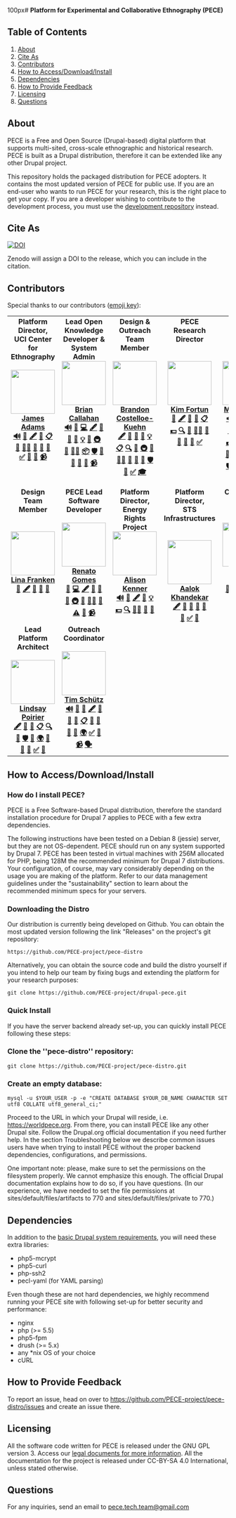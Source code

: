 100px# **Platform for Experimental and Collaborative Ethnography (PECE)**

## Table of Contents
1. [About](#about)
2. [Cite As](#cite)
3. [Contributors](#contributors)
4. [How to Access/Download/Install](#install)
5. [Dependencies](#dependencies)
6. [How to Provide Feedback](#feedback)
7. [Licensing](#licensing)
8. [Questions](#questions)




<div id='about'/>

## About

PECE is a Free and Open Source (Drupal-based) digital platform that supports multi-sited, cross-scale ethnographic and historical research. PECE is built as a Drupal distribution, therefore it can be extended like any other Drupal project.

This repository holds the packaged distribution for PECE adopters. It contains the most updated version of PECE for public use. If you are an end-user who wants to run PECE for your research, this is the right place to get your copy. If you are a developer wishing to contribute to the development process, you must use the [development repository](https://github.com/PECE-project/drupal-pece) instead.



<div id='cite'/>

## Cite As

[![DOI](https://zenodo.org/badge/52763688.svg)](https://zenodo.org/badge/latestdoi/52763688)

Zenodo will assign a DOI to the release, which you can include in the citation.

<div id='contributors'/>

## Contributors

Special thanks to our contributors \([emoji key](https://allcontributors.org/docs/en/emoji-key)\):

<table>
  <tr>
    <td align="center" valign= "top"> <b> Platform Director, <br /> UCI Center for Ethnography <b/> <br /> <a href="https://worldpece.org/content/james-adams"> <br />
    <img src="https://drive.google.com/thumbnail?id=1G42OFg8S1I4P9UoJx0J2Ye0xGMDfTJ2z" width="100px;" alt=""/> <br />
    <b>James Adams</b>
    </a> <br />
    <a href="#contributors" title="Audio"> 🔊</a>  
    <a href="#contributors" title="Bug Reports">🐛</a>
    <a href="#contributors" title="Content"> 🖋</a>
    <a href="#contributors" title="Data">🔣</a>
    <a href="#contributors" title="Event Organizers">📋</a> <br />
    <a href="#contributors" title="Ideas and Planning">🤔</a>
    <a href="#contributors" title="Mentoring">🧑‍🏫</a>
    <a href="#contributors" title="Answering Questions">💬</a>
    <a href="#contributors" title="Research">🔬</a>
    <a href="#contributors" title="Project Management">📆</a> <br />
    <a href="#contributors" title="Tutorials">✅</a>  
    <a href="#contributors" title="Talks"> 📢</a>
    <a href="#contributors" title="User Testing">📓</a>
    <a href="#contributors" title="Videos">📹</a>   </td>
    <td align="center" valign= "top"> <b> Lead Open Knowledge <br /> Developer & System Admin <b/> <br /> <a href="https://worldpece.org/content/brian-callahan">
    <img src="https://drive.google.com/thumbnail?id=1FQvLlelTR2I1FGO2PJPhrkaGF2riFuja" width="100px;" alt=""/> <br />
    <b>Brian Callahan</b>
    </a> <br />
    <a href="#contributors" title="Audio"> 🔊</a>  
    <a href="#contributors" title="Bug Reports">🐛</a>
    <a href="#contributors" title="Code"> 💻</a>
    <a href="#contributors" title="Content"> 🖋</a>
    <a href="#contributors" title="Data">🔣</a> <br />
    <a href="#contributors" title="Documentation">📖</a>  
    <a href="#contributors" title="Design"> 🎨</a>
    <a href="#contributors" title="Examples">💡</a>
    <a href="#contributors" title="Ideas and Planning">🤔</a>
    <a href="#contributors" title="Infrastructure">🚇</a> <br />
    <a href="#contributors" title="Maintenance">🚧</a>  
    <a href="#contributors" title="Mentoring">🧑‍🏫</a>
    <a href="#contributors" title="Packaging">📦</a>
    <a href="#contributors" title="Security">🛡️</a>
    <a href="#contributors" title="Answering Questions">💬</a> <br />
    <a href="#contributors" title="Research">🔬</a>
    <a href="#contributors" title="Reviewed Pull Requests">👀</a>
    <a href="#contributors" title="Project Management">📆</a>
    <a href="#contributors" title="Videos">📹</a>   </td>
    <td align="center" valign= "top"> <b> Design & Outreach <br /> Team Member <b/> <br /> <br/> <a href="https://worldpece.org/content/brandon-costelloe-kuehn">
    <img src="https://drive.google.com/thumbnail?id=1rPE6_3DCYkdC_ykMwdswH5JmIbbQUjIc" width="100px;" alt=""/> <br />
    <b>Brandon <br /> Costelloe-Kuehn</b>
    </a> <br />
    <a href="#contributors" title="Content"> 🖋</a>
    <a href="#contributors" title="Data">🔣</a>
    <a href="#contributors" title="Documentation">📖</a>  
    <a href="#contributors" title="Design"> 🎨</a>
    <a href="#contributors" title="Examples">💡</a> <br />
    <a href="#contributors" title="Event Organizers">📋</a>
    <a href="#contributors" title="Funding/Grant Finders">🔍</a>
    <a href="#contributors" title="Ideas and Planning">🤔</a>
    <a href="#contributors" title="Infrastructure">🚇</a>
    <a href="#contributors" title="Maintenance">🚧</a>  <br />
    <a href="#contributors" title="Mentoring">🧑‍🏫</a>
    <a href="#contributors" title="Project Management">📆</a>
    <a href="#contributors" title="Answering Questions">💬</a>
    <a href="#contributors" title="Research">🔬</a>
    <a href="#contributors" title="Security">🛡️</a> <br/>
    <a href="#contributors" title="Talks"> 📢</a>
    <a href="#contributors" title="Tutorials">✅</a>
    <a href="#contributors" title="Developing Instances for Teaching">🎓</a> </td>
    <td align="center" valign= "top"> <b> PECE Research Director <b/> <br /> <br /> <br /><a href="https://worldpece.org/content/kim-fortun">
    <img src="https://drive.google.com/thumbnail?id=1FpYofrgv2KNFpY5nSkOgGablwxG8ebeY" width="100px;" alt=""/> <br />
    <b>Kim Fortun</b>
    </a> <br />
    <a href="#contributors" title="Business Development"> 💼</a>
    <a href="#contributors" title="Content"> 🖋</a>
    <a href="#contributors" title="Data">🔣</a>
    <a href="#contributors" title="Design"> 🎨</a>
    <a href="#contributors" title="Event Organizers">📋</a> <br/>
    <a href="#contributors" title="Financial Support">💵</a>
    <a href="#contributors" title="Funding/Grant Finders">🔍</a>
    <a href="#contributors" title="Ideas and Planning">🤔</a>
    <a href="#contributors" title="Mentoring">🧑‍🏫</a>
    <a href="#contributors" title="Project Management">📆</a> <br />
    <a href="#contributors" title="Answering Questions">💬</a>
    <a href="#contributors" title="Research">🔬</a>
    <a href="#contributors" title="Talks"> 📢</a>
    <a href="#contributors" title="Tutorials">✅</a> </td>
    <td align="center" valign= "top"> <b> PECE Design Director <b/> <br /> <br /> <br /> <a href="https://worldpece.org/users/mikefortun">
    <img src="https://drive.google.com/thumbnail?id=1mnGhj1mC7UuUaOf3iP85SGECcJIPteTS" width="100px;" alt=""/> <br />
    <b>Mike Fortun</b>
    </a> <br />
    <a href="#contributors" title="Audio"> 🔊</a>  
    <a href="#contributors" title="Bug Reports">🐛</a>
    <a href="#contributors" title="Blogposts"> 📝</a>  
    <a href="#contributors" title="Business Development"> 💼</a>  
    <a href="#contributors" title="Content"> 🖋</a> <br />
    <a href="#contributors" title="Data">🔣</a>
    <a href="#contributors" title="Documentation">📖</a>  
    <a href="#contributors" title="Design"> 🎨</a>
    <a href="#contributors" title="Examples">💡</a>
    <a href="#contributors" title="Event Organizers">📋</a> <br />
    <a href="#contributors" title="Financial Support">💵</a>  
    <a href="#contributors" title="Funding/Grant Finders">🔍</a>
    <a href="#contributors" title="Ideas and Planning">🤔</a>
    <a href="#contributors" title="Infrastructure">🚇</a>
    <a href="#contributors" title="Maintenance">🚧</a>  <br />
    <a href="#contributors" title="Mentoring">🧑‍🏫</a>
    <a href="#contributors" title="Packaging">📦</a>
    <a href="#contributors" title="Project Management">📆</a>
    <a href="#contributors" title="Answering Questions">💬</a>
    <a href="#contributors" title="Research">🔬</a> <br />
    <a href="#contributors" title="Security">🛡️</a>
    <a href="#contributors" title="Talks"> 📢</a>
    <a href="#contributors" title="Tests">⚠️</a>
    <a href="#contributors" title="Tools">🔧</a>
    <a href="#contributors" title="Translation">🌍</a> <br />
    <a href="#contributors" title="Tutorials">✅</a>
    <a href="#contributors" title="User Testing">📓</a>
    <a href="#contributors" title="Videos">📹</a>   </td>
    </tr>
    <tr>
    <td align="center" valign= "top"> <b> Design Team Member <b> <br /> <br /> <br /> <a href="https://worldpece.org/users/lina-franken">
    <img src="https://drive.google.com/thumbnail?id=1VPS4-GlQKr_nMh7-2v_SSxHX9cXslpYe" width="100px;" alt=""/> <br />
    <b>Lina Franken</b>
    </a> <br />
    <a href="#contributors" title="Bug Reports">🐛</a>
    <a href="#contributors" title="Content"> 🖋</a>
    <a href="#contributors" title="Documentation">📖</a>  
    <a href="#contributors" title="Ideas and Planning">🤔</a>
    <a href="#contributors" title="Research">🔬</a> </td>
    <td align="center" valign= "top"> <b> PECE Lead Software <br/>Developer <b/> <br /> <b /> <br /> <a href="https://worldpece.org/users/renato-vasconcellos-gomes">
    <img src="https://drive.google.com/thumbnail?id=1pSo8S6b7w-Tm2FJH8rPLVD4SJfI_Dtty" width="100px;" alt=""/> <br />
    <b>Renato Gomes</b>
    </a> <br />
    <a href="#contributors" title="Bug Reports"> 🐛</a>
    <a href="#contributors" title="Code"> 💻</a>
    <a href="#contributors" title="Content"> 🖋</a>  
    <a href="#contributors" title="Documentation">📖</a>  
    <a href="#contributors" title="Design"> 🎨</a>  <br />
    <a href="#contributors" title="Ideas and Planning">🤔</a>  
    <a href="#contributors" title="Infrastructure">🚇</a>  
    <a href="#contributors" title="Maintenance">🚧</a>  
    <a href="#contributors" title="Mentoring">🧑‍🏫</a>
    <a href="#contributors" title="Reviewed Pull Requests">👀</a>  <br />
    <a href="#contributors" title="Tests">⚠️</a>
    <a href="#contributors" title="User Testing">📓</a>
    <a href="#contributors" title="Videos">📹</a>  </td>
    <td align="center" valign= "top"> <b> Platform Director,<br />Energy Rights Project <b/> <br /> <a href="https://worldpece.org/content/alison-kenner">
    <img src="https://drive.google.com/thumbnail?id=1oFt3LUVCaYp3fl7jjQj_NyOZoeD5f6Le" width="100px;" alt=""/> <br />
    <b>Alison Kenner</b>
    </a> <br />
    <a href="#contributors" title="Bug Reports"> 🔊</a>  
    <a href="#contributors" title="Bug Reports"> 🐛</a>  </a>  
    <a href="#contributors" title="Content"> 🖋</a>
    <a href="#contributors" title="Data">🔣</a>
    <a href="#contributors" title="Examples">💡</a>  <br />
    <a href="#contributors" title="Financial Support">💵</a>  
    <a href="#contributors" title="Funding/Grant Finders">🔍</a>  
    <a href="#contributors" title="Mentoring">🧑‍🏫</a>
    <a href="#contributors" title="Research">🔬</a>  
    <a href="#contributors" title="Talks">📢</a>  </td>
    <td align="center" valign= "top"> <b> Platform Director, <br /> STS Infrastructures <b/> <br /> <b/> <br/ > <b/> <br/ >
    <a href="https://stsinfrastructures.org/users/aalok-khandekar">
    <img src="https://drive.google.com/thumbnail?id=1OmCM70i628ZfveCxuRAy5R1R_g_t7brq" width="100px;" alt=""/> <br />
    <b>Aalok Khandekar</b>
    </a> <br />
    <a href="#contributors" title="Content"> 🖋</a>  
    <a href="#contributors" title="Data">🔣</a>  
    <a href="#contributors" title="Design"> 🎨</a>  
    <a href="#contributors" title="Ideas">🤔</a>  
    <a href="#contributors" title="Project Management">📆</a> <br />
    <a href="#contributors" title="Research">🔬</a>
    <a href="#contributors" title="Tutorials">✅</a>  
    <a href="#contributors" title="Talks">📢</a>   </td>
    <td align="center" valign= "top"> <b> Community Manager <b/> <br /> <br /> <br /><a href="https://worldpece.org/users/angela-okune">
    <img src="https://drive.google.com/thumbnail?id=1Brvr_051o6WbdCOyaD-5-_d5SrXyZ91t" width="100px;" alt=""/> <br />
    <b>Angela Okune</b>
    </a> <br />
    <a href="#contributors" title="Bug Reports">🐛</a>
    <a href="#contributors" title="Examples">💡</a>
    <a href="#contributors" title="Event Organizers">📋</a>
    <a href="#contributors" title="Ideas and Planning">🤔</a>
    <a href="#contributors" title="Mentoring">🧑‍🏫</a> <br />
    <a href="#contributors" title="Answering Questions">💬</a>
    <a href="#contributors" title="Tutorials">✅</a>  
    <a href="#contributors" title="Talks"> 📢</a>
    <a href="#contributors" title="Videos">📹</a>   </td>
  </tr>
  <tr>
  <td align="center" valign= "top"> <b> Lead Platform Architect <b/> <br /> <br /> <a href="https://worldpece.org/users/lindsay-poirier">
  <img src="https://drive.google.com/thumbnail?id=11HDGZPSOkm8eeYY1fJm3PxzuN_9W5dSZ" width="100px;" alt=""/> <br />
  <b>Lindsay Poirier</b>
  </a> <br />
  <a href="#contributors" title="Content"> 🖋</a>
  <a href="#contributors" title="Documentation">📖</a>  
  <a href="#contributors" title="Design"> 🎨</a>
  <a href="#contributors" title="Event Organizers">📋</a>
  <a href="#contributors" title="Funding/Grant Finders">🔍</a> <br />
  <a href="#contributors" title="Ideas and Planning">🤔</a>
  <a href="#contributors" title="Security">🛡️</a>
  <a href="#contributors" title="Tools">🔧</a>
  <a href="#contributors" title="Translation">🌍</a>
  <a href="#contributors" title="Project Management">📆</a> <br />
  <a href="#contributors" title="Answering Questions">💬</a>
  <a href="#contributors" title="Research">🔬</a>
  <a href="#contributors" title="Tutorials">✅</a>
  <a href="#contributors" title="Talks"> 📢</a>  </td>
  <td align="center" valign= "top"> <b> Outreach Coordinator <b> <br /> <br />  <a href="https://worldpece.org/users/tim-schütz">
  <img src="https://drive.google.com/thumbnail?id=1t4pwwl0f9DCzBmn5MofT8srM6ZPeuFMf" width="100px;" alt=""/> <br />
  <b>Tim Schütz</b>
  </a> <br />
  <a href="#contributors" title="Audio"> 🔊</a>
  <a href="#contributors" title="Bug Reports">🐛</a>
  <a href="#contributors" title="Blogposts"> 📝</a>  
  <a href="#contributors" title="Content"> 🖋</a>
  <a href="#contributors" title="Data">🔣</a> <br />
  <a href="#contributors" title="Documentation">📖</a>  
  <a href="#contributors" title="Design"> 🎨</a>
  <a href="#contributors" title="Event Organizers">📋</a>
  <a href="#contributors" title="Ideas and Planning">🤔</a>
  <a href="#contributors" title="Project Management">📆</a> <br />
  <a href="#contributors" title="Answering Questions">💬</a>
  <a href="#contributors" title="Research">🔬</a>
  <a href="#contributors" title="Translation">🌍</a>
  <a href="#contributors" title="Tutorials">✅</a>  
  <a href="#contributors" title="Talks"> 📢</a> <br />
  <a href="#contributors" title="Videos">📹</a>
  <a href="#contributors" title="Community Outreach">🗣</>   </td>
  </tr>
</table>


<div id='install'/>

## How to Access/Download/Install


### How do I install PECE?
PECE is a Free Software-based Drupal distribution, therefore the standard installation procedure for Drupal 7 applies to PECE with a few extra dependencies.

The following instructions have been tested on a Debian 8 (jessie) server, but they are not OS-dependent. PECE should run on any system supported by Drupal 7. PECE has been tested in virtual machines with 256M allocated for PHP, being 128M the recommended minimum for Drupal 7 distributions. Your configuration, of course, may vary considerably depending on the usage you are making of the platform. Refer to our data management guidelines under the "sustainability" section to learn about the recommended minimum specs for your servers.


### Downloading the Distro
Our distribution is currently being developed on Github. You can obtain the most updated version following the link "Releases" on the project's git repository:

```
https://github.com/PECE-project/pece-distro
```

Alternatively, you can obtain the source code and build the distro yourself if you intend to help our team by fixing bugs and extending the platform for your research purposes:

```
git clone https://github.com/PECE-project/drupal-pece.git
```

### Quick Install
If you have the server backend already set-up, you can quickly install PECE following these steps:

### Clone the ''pece-distro'' repository:

```
git clone https://github.com/PECE-project/pece-distro.git
```

### Create an empty database:

```
mysql -u $YOUR_USER -p -e "CREATE DATABASE $YOUR_DB_NAME CHARACTER SET utf8 COLLATE utf8_general_ci;"
```

Proceed to the URL in which your Drupal will reside, i.e. https://worldpece.org. From there, you can install PECE like any other Drupal site. Follow the Drupal.org official documentation if you need further help. In the section Troubleshooting below we describe common issues users have when trying to install PECE without the proper backend dependencies, configurations, and permissions.

One important note: please, make sure to set the permissions on the filesystem properly. We cannot emphasize this enough. The official Drupal documentation explains how to do so, if you have questions. (In our experience, we have needed to set the file permissions at sites/default/files/artifacts to 770 and sites/default/files/private to 770.)

<div id='dependencies'/>

## Dependencies

In addition to the [basic Drupal system requirements](https://www.drupal.org/requirements), you will need these extra libraries:

- php5-mcrypt
- php5-curl
- php-ssh2
- pecl-yaml (for YAML parsing)

Even though these are not hard dependencies, we highly recommend running your PECE site with following set-up for better security and performance:

- nginx
- php (>= 5.5)
- php5-fpm
- drush (>= 5.x)
- any *nix OS of your choice
- cURL

<div id='feedback'/>

## How to Provide Feedback

To report an issue, head on over to https://github.com/PECE-project/pece-distro/issues and create an issue there.



<div id='licensing'/>

## Licensing

All the software code written for PECE is released under the GNU GPL version 3. Access our [legal documents for more information](https://pece-project.github.io/drupal-pece/legal/). All the documentation for the project is released under CC-BY-SA 4.0 International, unless stated otherwise.


<div id='questions'/>

## Questions

For any inquiries, send an email to pece.tech.team@gmail.com
